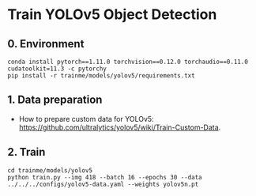 # Train YOLOv5 Object Detection

## 0. Environment

```
conda install pytorch==1.11.0 torchvision==0.12.0 torchaudio==0.11.0 cudatoolkit=11.3 -c pytorchy
pip install -r trainme/models/yolov5/requirements.txt
```

## 1. Data preparation

- How to prepare custom data for YOLOv5: <https://github.com/ultralytics/yolov5/wiki/Train-Custom-Data>.


## 2. Train


```
cd trainme/models/yolov5
python train.py --img 418 --batch 16 --epochs 30 --data ../../../configs/yolov5-data.yaml --weights yolov5n.pt
```